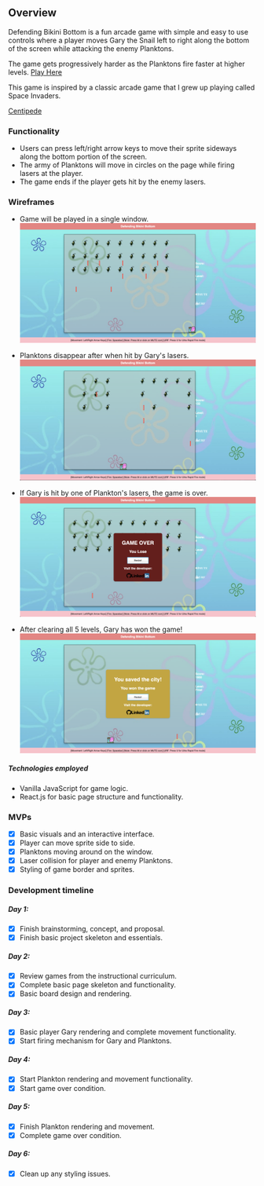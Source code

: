## Overview

Defending Bikini Bottom is a fun arcade game with simple and easy to use controls where a player moves Gary the Snail left to right along the bottom of the screen while attacking the enemy Planktons.

The game gets progressively harder as the Planktons fire faster at higher levels. [Play Here](https://jparriola.github.io/Defending-Bikini-Bottom/)

This game is inspired by a classic arcade game that I grew up playing called Space Invaders.

[Centipede](https://en.wikipedia.org/wiki/Space_Invaders)

### Functionality

* Users can press left/right arrow keys to move their sprite sideways along the bottom portion of the screen.
* The army of Planktons will move in circles on the page while firing lasers at the player.
* The game ends if the player gets hit by the enemy lasers.

### Wireframes

* Game will be played in a single window.
![](img/readme/game_capture.png)

* Planktons disappear after when hit by Gary's lasers.
![](img/readme/game_capture2.png)

* If Gary is hit by one of Plankton's lasers, the game is over.
![](img/readme/game_over.png)

* After clearing all 5 levels, Gary has won the game!
![](img/readme/game_win.png)

##### Technologies employed

* Vanilla JavaScript for game logic.
* React.js for basic page structure and functionality.

### MVPs
- [X] Basic visuals and an interactive interface.
- [X] Player can move sprite side to side.
- [X] Planktons moving around on the window.
- [X] Laser collision for player and enemy Planktons.
- [X] Styling of game border and sprites.

### Development timeline

##### Day 1:
- [X] Finish brainstorming, concept, and proposal.
- [X] Finish basic project skeleton and essentials.

##### Day 2:
- [X] Review games from the instructional curriculum.
- [X] Complete basic page skeleton and functionality.
- [X] Basic board design and rendering.

##### Day 3:
- [X] Basic player Gary rendering and complete movement functionality.
- [X] Start firing mechanism for Gary and Planktons.

##### Day 4:
- [X] Start Plankton rendering and movement functionality.
- [X] Start game over condition.

##### Day 5:
- [X] Finish Plankton rendering and movement.
- [X] Complete game over condition.

##### Day 6:
- [X] Clean up any styling issues.
